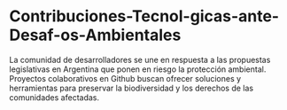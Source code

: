 # Contribuciones-Tecnol-gicas-ante-Desaf-os-Ambientales
La comunidad de desarrolladores se une en respuesta a las propuestas legislativas en Argentina que ponen en riesgo la protección ambiental. Proyectos colaborativos en Github buscan ofrecer soluciones y herramientas para preservar la biodiversidad y los derechos de las comunidades afectadas.
